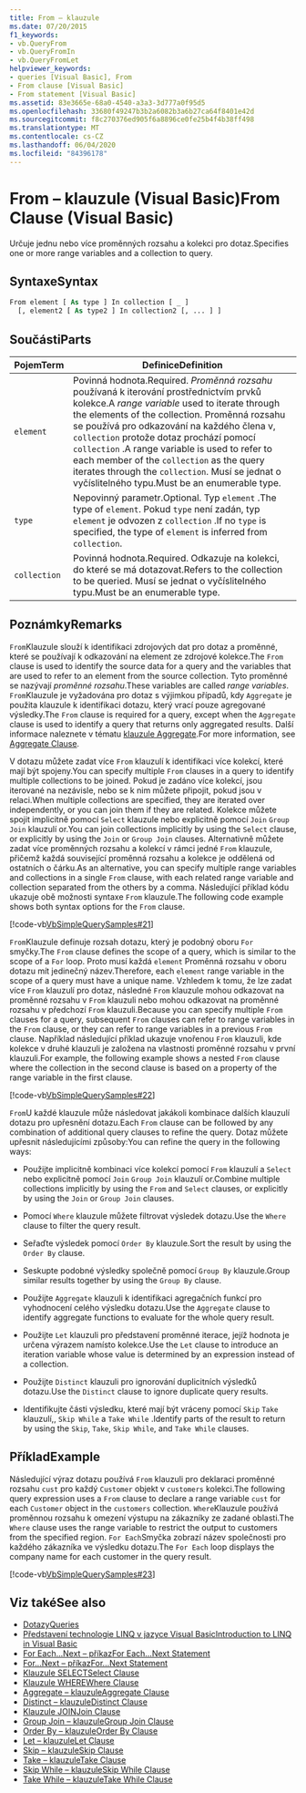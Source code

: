 ```yaml
---
title: From – klauzule
ms.date: 07/20/2015
f1_keywords:
- vb.QueryFrom
- vb.QueryFromIn
- vb.QueryFromLet
helpviewer_keywords:
- queries [Visual Basic], From
- From clause [Visual Basic]
- From statement [Visual Basic]
ms.assetid: 83e3665e-68a0-4540-a3a3-3d777a0f95d5
ms.openlocfilehash: 33680f49247b3b2a6082b3a6b27ca64f8401e42d
ms.sourcegitcommit: f8c270376ed905f6a8896ce0fe25b4f4b38ff498
ms.translationtype: MT
ms.contentlocale: cs-CZ
ms.lasthandoff: 06/04/2020
ms.locfileid: "84396178"
---
```

# <a name="from-clause-visual-basic"></a><span data-ttu-id="e2ab8-102">From – klauzule (Visual Basic)</span><span class="sxs-lookup"><span data-stu-id="e2ab8-102">From Clause (Visual Basic)</span></span>
<span data-ttu-id="e2ab8-103">Určuje jednu nebo více proměnných rozsahu a kolekci pro dotaz.</span><span class="sxs-lookup"><span data-stu-id="e2ab8-103">Specifies one or more range variables and a collection to query.</span></span>  
  
## <a name="syntax"></a><span data-ttu-id="e2ab8-104">Syntaxe</span><span class="sxs-lookup"><span data-stu-id="e2ab8-104">Syntax</span></span>  
  
```vb  
From element [ As type ] In collection [ _ ]  
  [, element2 [ As type2 ] In collection2 [, ... ] ]  
```  
  
## <a name="parts"></a><span data-ttu-id="e2ab8-105">Součásti</span><span class="sxs-lookup"><span data-stu-id="e2ab8-105">Parts</span></span>  
  
|<span data-ttu-id="e2ab8-106">Pojem</span><span class="sxs-lookup"><span data-stu-id="e2ab8-106">Term</span></span>|<span data-ttu-id="e2ab8-107">Definice</span><span class="sxs-lookup"><span data-stu-id="e2ab8-107">Definition</span></span>|  
|---|---|  
|`element`|<span data-ttu-id="e2ab8-108">Povinná hodnota.</span><span class="sxs-lookup"><span data-stu-id="e2ab8-108">Required.</span></span> <span data-ttu-id="e2ab8-109">*Proměnná rozsahu* používaná k iterování prostřednictvím prvků kolekce.</span><span class="sxs-lookup"><span data-stu-id="e2ab8-109">A *range variable* used to iterate through the elements of the collection.</span></span> <span data-ttu-id="e2ab8-110">Proměnná rozsahu se používá pro odkazování na každého člena v, `collection` protože dotaz prochází pomocí `collection` .</span><span class="sxs-lookup"><span data-stu-id="e2ab8-110">A range variable is used to refer to each member of the `collection` as the query iterates through the `collection`.</span></span> <span data-ttu-id="e2ab8-111">Musí se jednat o vyčíslitelného typu.</span><span class="sxs-lookup"><span data-stu-id="e2ab8-111">Must be an enumerable type.</span></span>|  
|`type`|<span data-ttu-id="e2ab8-112">Nepovinný parametr.</span><span class="sxs-lookup"><span data-stu-id="e2ab8-112">Optional.</span></span> <span data-ttu-id="e2ab8-113">Typ `element` .</span><span class="sxs-lookup"><span data-stu-id="e2ab8-113">The type of `element`.</span></span> <span data-ttu-id="e2ab8-114">Pokud `type` není zadán, typ `element` je odvozen z `collection` .</span><span class="sxs-lookup"><span data-stu-id="e2ab8-114">If no `type` is specified, the type of `element` is inferred from `collection`.</span></span>|  
|`collection`|<span data-ttu-id="e2ab8-115">Povinná hodnota.</span><span class="sxs-lookup"><span data-stu-id="e2ab8-115">Required.</span></span> <span data-ttu-id="e2ab8-116">Odkazuje na kolekci, do které se má dotazovat.</span><span class="sxs-lookup"><span data-stu-id="e2ab8-116">Refers to the collection to be queried.</span></span> <span data-ttu-id="e2ab8-117">Musí se jednat o vyčíslitelného typu.</span><span class="sxs-lookup"><span data-stu-id="e2ab8-117">Must be an enumerable type.</span></span>|  
  
## <a name="remarks"></a><span data-ttu-id="e2ab8-118">Poznámky</span><span class="sxs-lookup"><span data-stu-id="e2ab8-118">Remarks</span></span>  
 <span data-ttu-id="e2ab8-119">`From`Klauzule slouží k identifikaci zdrojových dat pro dotaz a proměnné, které se používají k odkazování na element ze zdrojové kolekce.</span><span class="sxs-lookup"><span data-stu-id="e2ab8-119">The `From` clause is used to identify the source data for a query and the variables that are used to refer to an element from the source collection.</span></span> <span data-ttu-id="e2ab8-120">Tyto proměnné se nazývají *proměnné rozsahu*.</span><span class="sxs-lookup"><span data-stu-id="e2ab8-120">These variables are called *range variables*.</span></span> <span data-ttu-id="e2ab8-121">`From`Klauzule je vyžadována pro dotaz s výjimkou případů, kdy `Aggregate` je použita klauzule k identifikaci dotazu, který vrací pouze agregované výsledky.</span><span class="sxs-lookup"><span data-stu-id="e2ab8-121">The `From` clause is required for a query, except when the `Aggregate` clause is used to identify a query that returns only aggregated results.</span></span> <span data-ttu-id="e2ab8-122">Další informace naleznete v tématu [klauzule Aggregate](aggregate-clause.md).</span><span class="sxs-lookup"><span data-stu-id="e2ab8-122">For more information, see [Aggregate Clause](aggregate-clause.md).</span></span>  
  
 <span data-ttu-id="e2ab8-123">V dotazu můžete zadat více `From` klauzulí k identifikaci více kolekcí, které mají být spojeny.</span><span class="sxs-lookup"><span data-stu-id="e2ab8-123">You can specify multiple `From` clauses in a query to identify multiple collections to be joined.</span></span> <span data-ttu-id="e2ab8-124">Pokud je zadáno více kolekcí, jsou iterované na nezávisle, nebo se k nim můžete připojit, pokud jsou v relaci.</span><span class="sxs-lookup"><span data-stu-id="e2ab8-124">When multiple collections are specified, they are iterated over independently, or you can join them if they are related.</span></span> <span data-ttu-id="e2ab8-125">Kolekce můžete spojit implicitně pomocí `Select` klauzule nebo explicitně pomocí `Join` `Group Join` klauzulí or.</span><span class="sxs-lookup"><span data-stu-id="e2ab8-125">You can join collections implicitly by using the `Select` clause, or explicitly by using the `Join` or `Group Join` clauses.</span></span> <span data-ttu-id="e2ab8-126">Alternativně můžete zadat více proměnných rozsahu a kolekcí v rámci jedné `From` klauzule, přičemž každá související proměnná rozsahu a kolekce je oddělená od ostatních o čárku.</span><span class="sxs-lookup"><span data-stu-id="e2ab8-126">As an alternative, you can specify multiple range variables and collections in a single `From` clause, with each related range variable and collection separated from the others by a comma.</span></span> <span data-ttu-id="e2ab8-127">Následující příklad kódu ukazuje obě možnosti syntaxe `From` klauzule.</span><span class="sxs-lookup"><span data-stu-id="e2ab8-127">The following code example shows both syntax options for the `From` clause.</span></span>  
  
 [!code-vb[VbSimpleQuerySamples#21](~/samples/snippets/visualbasic/VS_Snippets_VBCSharp/VbSimpleQuerySamples/VB/QuerySamples1.vb#21)]  
  
 <span data-ttu-id="e2ab8-128">`From`Klauzule definuje rozsah dotazu, který je podobný oboru `For` smyčky.</span><span class="sxs-lookup"><span data-stu-id="e2ab8-128">The `From` clause defines the scope of a query, which is similar to the scope of a `For` loop.</span></span> <span data-ttu-id="e2ab8-129">Proto musí každá `element` Proměnná rozsahu v oboru dotazu mít jedinečný název.</span><span class="sxs-lookup"><span data-stu-id="e2ab8-129">Therefore, each `element` range variable in the scope of a query must have a unique name.</span></span> <span data-ttu-id="e2ab8-130">Vzhledem k tomu, že lze zadat více `From` klauzulí pro dotaz, následné `From` klauzule mohou odkazovat na proměnné rozsahu v `From` klauzuli nebo mohou odkazovat na proměnné rozsahu v předchozí `From` klauzuli.</span><span class="sxs-lookup"><span data-stu-id="e2ab8-130">Because you can specify multiple `From` clauses for a query, subsequent `From` clauses can refer to range variables in the `From` clause, or they can refer to range variables in a previous `From` clause.</span></span> <span data-ttu-id="e2ab8-131">Například následující příklad ukazuje vnořenou `From` klauzuli, kde kolekce v druhé klauzuli je založena na vlastnosti proměnné rozsahu v první klauzuli.</span><span class="sxs-lookup"><span data-stu-id="e2ab8-131">For example, the following example shows a nested `From` clause where the collection in the second clause is based on a property of the range variable in the first clause.</span></span>  
  
 [!code-vb[VbSimpleQuerySamples#22](~/samples/snippets/visualbasic/VS_Snippets_VBCSharp/VbSimpleQuerySamples/VB/QuerySamples1.vb#22)]  
  
 <span data-ttu-id="e2ab8-132">`From`U každé klauzule může následovat jakákoli kombinace dalších klauzulí dotazu pro upřesnění dotazu.</span><span class="sxs-lookup"><span data-stu-id="e2ab8-132">Each `From` clause can be followed by any combination of additional query clauses to refine the query.</span></span> <span data-ttu-id="e2ab8-133">Dotaz můžete upřesnit následujícími způsoby:</span><span class="sxs-lookup"><span data-stu-id="e2ab8-133">You can refine the query in the following ways:</span></span>  
  
- <span data-ttu-id="e2ab8-134">Použijte implicitně kombinaci více kolekcí pomocí `From` klauzulí a `Select` nebo explicitně pomocí `Join` `Group Join` klauzulí or.</span><span class="sxs-lookup"><span data-stu-id="e2ab8-134">Combine multiple collections implicitly by using the `From` and `Select` clauses, or explicitly by using the `Join` or `Group Join` clauses.</span></span>  
  
- <span data-ttu-id="e2ab8-135">Pomocí `Where` klauzule můžete filtrovat výsledek dotazu.</span><span class="sxs-lookup"><span data-stu-id="e2ab8-135">Use the `Where` clause to filter the query result.</span></span>  
  
- <span data-ttu-id="e2ab8-136">Seřaďte výsledek pomocí `Order By` klauzule.</span><span class="sxs-lookup"><span data-stu-id="e2ab8-136">Sort the result by using the `Order By` clause.</span></span>  
  
- <span data-ttu-id="e2ab8-137">Seskupte podobné výsledky společně pomocí `Group By` klauzule.</span><span class="sxs-lookup"><span data-stu-id="e2ab8-137">Group similar results together by using the `Group By` clause.</span></span>  
  
- <span data-ttu-id="e2ab8-138">Použijte `Aggregate` klauzuli k identifikaci agregačních funkcí pro vyhodnocení celého výsledku dotazu.</span><span class="sxs-lookup"><span data-stu-id="e2ab8-138">Use the `Aggregate` clause to identify aggregate functions to evaluate for the whole query result.</span></span>  
  
- <span data-ttu-id="e2ab8-139">Použijte `Let` klauzuli pro představení proměnné iterace, jejíž hodnota je určena výrazem namísto kolekce.</span><span class="sxs-lookup"><span data-stu-id="e2ab8-139">Use the `Let` clause to introduce an iteration variable whose value is determined by an expression instead of a collection.</span></span>  
  
- <span data-ttu-id="e2ab8-140">Použijte `Distinct` klauzuli pro ignorování duplicitních výsledků dotazu.</span><span class="sxs-lookup"><span data-stu-id="e2ab8-140">Use the `Distinct` clause to ignore duplicate query results.</span></span>  
  
- <span data-ttu-id="e2ab8-141">Identifikujte části výsledku, které mají být vráceny pomocí `Skip` `Take` klauzulí,, `Skip While` a `Take While` .</span><span class="sxs-lookup"><span data-stu-id="e2ab8-141">Identify parts of the result to return by using the `Skip`, `Take`, `Skip While`, and `Take While` clauses.</span></span>  
  
## <a name="example"></a><span data-ttu-id="e2ab8-142">Příklad</span><span class="sxs-lookup"><span data-stu-id="e2ab8-142">Example</span></span>  
 <span data-ttu-id="e2ab8-143">Následující výraz dotazu používá `From` klauzuli pro deklaraci proměnné rozsahu `cust` pro každý `Customer` objekt v `customers` kolekci.</span><span class="sxs-lookup"><span data-stu-id="e2ab8-143">The following query expression uses a `From` clause to declare a range variable `cust` for each `Customer` object in the `customers` collection.</span></span> <span data-ttu-id="e2ab8-144">`Where`Klauzule používá proměnnou rozsahu k omezení výstupu na zákazníky ze zadané oblasti.</span><span class="sxs-lookup"><span data-stu-id="e2ab8-144">The `Where` clause uses the range variable to restrict the output to customers from the specified region.</span></span> <span data-ttu-id="e2ab8-145">`For Each`Smyčka zobrazí název společnosti pro každého zákazníka ve výsledku dotazu.</span><span class="sxs-lookup"><span data-stu-id="e2ab8-145">The `For Each` loop displays the company name for each customer in the query result.</span></span>  
  
 [!code-vb[VbSimpleQuerySamples#23](~/samples/snippets/visualbasic/VS_Snippets_VBCSharp/VbSimpleQuerySamples/VB/QuerySamples1.vb#23)]  
  
## <a name="see-also"></a><span data-ttu-id="e2ab8-146">Viz také</span><span class="sxs-lookup"><span data-stu-id="e2ab8-146">See also</span></span>

- [<span data-ttu-id="e2ab8-147">Dotazy</span><span class="sxs-lookup"><span data-stu-id="e2ab8-147">Queries</span></span>](index.md)
- [<span data-ttu-id="e2ab8-148">Představení technologie LINQ v jazyce Visual Basic</span><span class="sxs-lookup"><span data-stu-id="e2ab8-148">Introduction to LINQ in Visual Basic</span></span>](../../programming-guide/language-features/linq/introduction-to-linq.md)
- [<span data-ttu-id="e2ab8-149">For Each...Next – příkaz</span><span class="sxs-lookup"><span data-stu-id="e2ab8-149">For Each...Next Statement</span></span>](../statements/for-each-next-statement.md)
- [<span data-ttu-id="e2ab8-150">For...Next – příkaz</span><span class="sxs-lookup"><span data-stu-id="e2ab8-150">For...Next Statement</span></span>](../statements/for-next-statement.md)
- [<span data-ttu-id="e2ab8-151">Klauzule SELECT</span><span class="sxs-lookup"><span data-stu-id="e2ab8-151">Select Clause</span></span>](select-clause.md)
- [<span data-ttu-id="e2ab8-152">Klauzule WHERE</span><span class="sxs-lookup"><span data-stu-id="e2ab8-152">Where Clause</span></span>](where-clause.md)
- [<span data-ttu-id="e2ab8-153">Aggregate – klauzule</span><span class="sxs-lookup"><span data-stu-id="e2ab8-153">Aggregate Clause</span></span>](aggregate-clause.md)
- [<span data-ttu-id="e2ab8-154">Distinct – klauzule</span><span class="sxs-lookup"><span data-stu-id="e2ab8-154">Distinct Clause</span></span>](distinct-clause.md)
- [<span data-ttu-id="e2ab8-155">Klauzule JOIN</span><span class="sxs-lookup"><span data-stu-id="e2ab8-155">Join Clause</span></span>](join-clause.md)
- [<span data-ttu-id="e2ab8-156">Group Join – klauzule</span><span class="sxs-lookup"><span data-stu-id="e2ab8-156">Group Join Clause</span></span>](group-join-clause.md)
- [<span data-ttu-id="e2ab8-157">Order By – klauzule</span><span class="sxs-lookup"><span data-stu-id="e2ab8-157">Order By Clause</span></span>](order-by-clause.md)
- [<span data-ttu-id="e2ab8-158">Let – klauzule</span><span class="sxs-lookup"><span data-stu-id="e2ab8-158">Let Clause</span></span>](let-clause.md)
- [<span data-ttu-id="e2ab8-159">Skip – klauzule</span><span class="sxs-lookup"><span data-stu-id="e2ab8-159">Skip Clause</span></span>](skip-clause.md)
- [<span data-ttu-id="e2ab8-160">Take – klauzule</span><span class="sxs-lookup"><span data-stu-id="e2ab8-160">Take Clause</span></span>](take-clause.md)
- [<span data-ttu-id="e2ab8-161">Skip While – klauzule</span><span class="sxs-lookup"><span data-stu-id="e2ab8-161">Skip While Clause</span></span>](skip-while-clause.md)
- [<span data-ttu-id="e2ab8-162">Take While – klauzule</span><span class="sxs-lookup"><span data-stu-id="e2ab8-162">Take While Clause</span></span>](take-while-clause.md)

